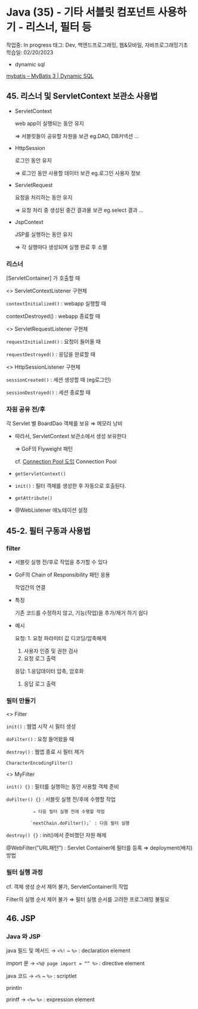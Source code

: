 # Java (35) - 기타 서블릿 컴포넌트 사용하기 - 리스너, 필터 등

작업중: In progress
태그: Dev, 백엔드프로그래밍, 웹&모바일, 자바프로그래밍기초
학습일: 02/20/2023

- dynamic sql

[mybatis – MyBatis 3 | Dynamic SQL](https://mybatis.org/mybatis-3/dynamic-sql.html)

## 45. 리스너 및 ServletContext 보관소 사용법

- ServletContext
    
    web app이 실행되는 동안 유지
    
    ⇒ 서블릿들이 공유할 자원을 보관 eg.DAO, DB커넥션 …
    
- HttpSession
    
    로그인 동안 유지
    
    ⇒ 로그인 동안 사용할 데이터 보관 eg.로그인 사용자 정보
    
- ServletRequest
    
    요청을 처리하는 동안 유지
    
    ⇒ 요청 처리 중 생성된 중간 결과물 보관 eg.select 결과 …
    
- JspContext
    
    JSP를 실행하는 동안 유지
    
    ⇒ 각 실행마다 생성되며 실행 완료 후 소멸
    

### 리스너

[ServletContainer] 가 호출할 때

<<interface>> ServletContextListener 구현체

`contextInitialized()` : webapp 실행할 때

contextDestroyed() : webapp 종료할 때

<<interface>> ServletRequestListener 구현체

`requestInitialized()` : 요청이 들어올 때

`requestDestroyed()` : 응답을 완료할 때

<<interface>> HttpSessionListener 구현체

`sessionCreated()` : 세션 생성할 때 (eg로그인)

`sessionDestroyed()` : 세션 종료할 때

### 자원 공유 전/후

각 Servlet 별 BoardDao 객체를 보유 ⇒ 메모리 낭비

- 따라서, ServletContext 보관소에서 생성 보유한다
    
    ⇒ GoF의 Flyweight 패턴
    
    cf. [Connection Pool 도입](https://www.notion.so/Connection-Pool-52d048ba97724707878405f4f8a1d0a9) Connection Pool
    
- `getServletContext()`
- `init()` : 필터 객체를 생성한 후 자동으로 호출된다.
- `getAttribute()`
- @WebListener 애노테이션 설정

## 45-2. 필터 구동과 사용법

### filter

- 서블릿 실행 전/후로 작업을 추가할 수 있다
- GoF의 Chain of Responsibility 패턴 응용
    
    작업간의 연결
    
- 특징
    
    기존 코드를 수정하지 않고, 기능(작업)을 추가/제거 하기 쉽다
    
- 예시
    
    요청: 1. 요청 파라미터 값 디코딩/압축해제
    
    1. 사용자 인증 및 권한 검사
    2. 요청 로그 출력
    
    응답: 1.응답데이터 압축, 암호화
    
    1. 응답 로그 출력

### 필터 만들기

<<interface>> Filter

`init()` : 웹앱 시작 시 필터 생성

`doFilter()` : 요청 들어왔을 때

`destroy()` : 웹앱 종료 시 필터 제거

`CharacterEncodingFilter()`

<<concrete>> MyFilter

`init() {}` : 필터를 실행하는 동안 사용할 객체 준비

`doFilter() {}` : 서블릿 실행 전/후에 수행할 작업

              ⇒ 다음 필터 실행 전에 수행할 작업

             `nextChain.doFilter();` : 다음 필터 실행

`destroy() {}` : init()에서 준비했던 자원 해제

@WebFilter(”URL패턴”) : Servlet Container에 필터를 등록 ⇒ deployment(배치) 방법

### 필터 실행 과정

cf. 객체 생성 순서 제어 불가, ServletContainer의 작업

Filter의 실행 순서 제어 불가 ⇒ 필터 실행 순서를 고려한 프로그래밍 불필요

## 46. JSP

### Java  와 JSP

java 필드 및 메서드 → `<%!` ~ `%>` : declaration element

import 문 → `<%@ page import = “” %>` : directive element

java 코드 → `<%` ~ `%>` :  scriptlet

println

printf → `<%=` `%>` : expression element